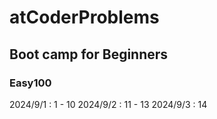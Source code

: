 # atCoderProblems

## Boot camp for Beginners
### Easy100
2024/9/1 : 1 - 10
2024/9/2 : 11 - 13
2024/9/3 : 14